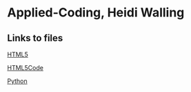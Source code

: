 # Applied-Coding, Heidi Walling



## Links to files

[HTML5](https://github.com/heidi-walling/Applied-Coding/tree/main/HTML5)

[HTML5Code](https://github.com/heidi-walling/Applied-Coding/blob/main/HTML5/HTML5assignment_Walling.html)

[Python](https://github.com/heidi-walling/Applied-Coding/tree/main/Python_Projects)



